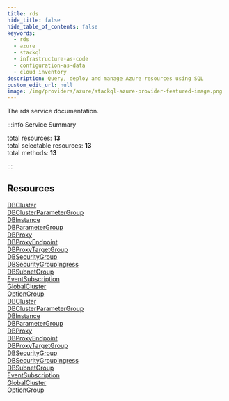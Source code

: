 ```yaml
---
title: rds
hide_title: false
hide_table_of_contents: false
keywords:
  - rds
  - azure
  - stackql
  - infrastructure-as-code
  - configuration-as-data
  - cloud inventory
description: Query, deploy and manage Azure resources using SQL
custom_edit_url: null
image: /img/providers/azure/stackql-azure-provider-featured-image.png
---
```


The rds service documentation.

:::info Service Summary

<div class="row">
<div class="providerDocColumn">
<span>total resources:&nbsp;<b>13</b></span><br />
<span>total selectable resources:&nbsp;<b>13</b></span><br />
<span>total methods:&nbsp;<b>13</b></span><br />
</div>
</div>

:::

## Resources
<div class="row">
<div class="providerDocColumn">
<a href="/providers/azure/rds/DBCluster/">DBCluster</a><br />
<a href="/providers/azure/rds/DBClusterParameterGroup/">DBClusterParameterGroup</a><br />
<a href="/providers/azure/rds/DBInstance/">DBInstance</a><br />
<a href="/providers/azure/rds/DBParameterGroup/">DBParameterGroup</a><br />
<a href="/providers/azure/rds/DBProxy/">DBProxy</a><br />
<a href="/providers/azure/rds/DBProxyEndpoint/">DBProxyEndpoint</a><br />
<a href="/providers/azure/rds/DBProxyTargetGroup/">DBProxyTargetGroup</a><br />
<a href="/providers/azure/rds/DBSecurityGroup/">DBSecurityGroup</a><br />
<a href="/providers/azure/rds/DBSecurityGroupIngress/">DBSecurityGroupIngress</a><br />
<a href="/providers/azure/rds/DBSubnetGroup/">DBSubnetGroup</a><br />
<a href="/providers/azure/rds/EventSubscription/">EventSubscription</a><br />
<a href="/providers/azure/rds/GlobalCluster/">GlobalCluster</a><br />
<a href="/providers/azure/rds/OptionGroup/">OptionGroup</a>
</div>
<div class="providerDocColumn">
<a href="/providers/azure/rds/DBCluster/">DBCluster</a><br />
<a href="/providers/azure/rds/DBClusterParameterGroup/">DBClusterParameterGroup</a><br />
<a href="/providers/azure/rds/DBInstance/">DBInstance</a><br />
<a href="/providers/azure/rds/DBParameterGroup/">DBParameterGroup</a><br />
<a href="/providers/azure/rds/DBProxy/">DBProxy</a><br />
<a href="/providers/azure/rds/DBProxyEndpoint/">DBProxyEndpoint</a><br />
<a href="/providers/azure/rds/DBProxyTargetGroup/">DBProxyTargetGroup</a><br />
<a href="/providers/azure/rds/DBSecurityGroup/">DBSecurityGroup</a><br />
<a href="/providers/azure/rds/DBSecurityGroupIngress/">DBSecurityGroupIngress</a><br />
<a href="/providers/azure/rds/DBSubnetGroup/">DBSubnetGroup</a><br />
<a href="/providers/azure/rds/EventSubscription/">EventSubscription</a><br />
<a href="/providers/azure/rds/GlobalCluster/">GlobalCluster</a><br />
<a href="/providers/azure/rds/OptionGroup/">OptionGroup</a>
</div>
</div>